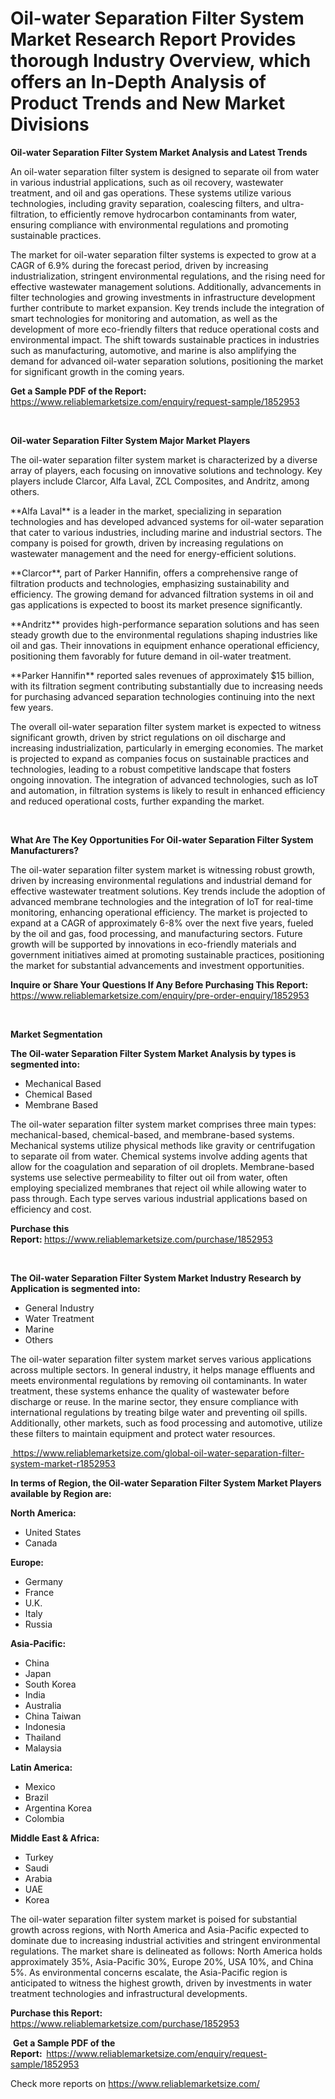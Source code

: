 <p><h1>Oil-water Separation Filter System Market Research Report Provides thorough Industry Overview, which offers an In-Depth Analysis of Product Trends and New Market Divisions</h1></p><p><strong>Oil-water Separation Filter System Market Analysis and Latest Trends</strong></p>
<p><p>An oil-water separation filter system is designed to separate oil from water in various industrial applications, such as oil recovery, wastewater treatment, and oil and gas operations. These systems utilize various technologies, including gravity separation, coalescing filters, and ultra-filtration, to efficiently remove hydrocarbon contaminants from water, ensuring compliance with environmental regulations and promoting sustainable practices.</p><p>The market for oil-water separation filter systems is expected to grow at a CAGR of 6.9% during the forecast period, driven by increasing industrialization, stringent environmental regulations, and the rising need for effective wastewater management solutions. Additionally, advancements in filter technologies and growing investments in infrastructure development further contribute to market expansion. Key trends include the integration of smart technologies for monitoring and automation, as well as the development of more eco-friendly filters that reduce operational costs and environmental impact. The shift towards sustainable practices in industries such as manufacturing, automotive, and marine is also amplifying the demand for advanced oil-water separation solutions, positioning the market for significant growth in the coming years.</p></p>
<p><strong>Get a Sample PDF of the Report:&nbsp;</strong> <a href="https://www.reliablemarketsize.com/enquiry/request-sample/1852953?utm_campaign=3365&utm_medium=2&utm_source=Github&utm_content=ia&utm_term=12042025&utm_id=oil-water-separation-filter-system">https://www.reliablemarketsize.com/enquiry/request-sample/1852953</a></p>
<p>&nbsp;</p>
<p><strong>Oil-water Separation Filter System Major Market Players</strong></p>
<p><p>The oil-water separation filter system market is characterized by a diverse array of players, each focusing on innovative solutions and technology. Key players include Clarcor, Alfa Laval, ZCL Composites, and Andritz, among others.</p><p>**Alfa Laval** is a leader in the market, specializing in separation technologies and has developed advanced systems for oil-water separation that cater to various industries, including marine and industrial sectors. The company is poised for growth, driven by increasing regulations on wastewater management and the need for energy-efficient solutions.</p><p>**Clarcor**, part of Parker Hannifin, offers a comprehensive range of filtration products and technologies, emphasizing sustainability and efficiency. The growing demand for advanced filtration systems in oil and gas applications is expected to boost its market presence significantly.</p><p>**Andritz** provides high-performance separation solutions and has seen steady growth due to the environmental regulations shaping industries like oil and gas. Their innovations in equipment enhance operational efficiency, positioning them favorably for future demand in oil-water treatment.</p><p>**Parker Hannifin** reported sales revenues of approximately $15 billion, with its filtration segment contributing substantially due to increasing needs for purchasing advanced separation technologies continuing into the next few years.</p><p>The overall oil-water separation filter system market is expected to witness significant growth, driven by strict regulations on oil discharge and increasing industrialization, particularly in emerging economies. The market is projected to expand as companies focus on sustainable practices and technologies, leading to a robust competitive landscape that fosters ongoing innovation. The integration of advanced technologies, such as IoT and automation, in filtration systems is likely to result in enhanced efficiency and reduced operational costs, further expanding the market.</p></p>
<p>&nbsp;</p>
<p><strong>What Are The Key Opportunities For Oil-water Separation Filter System Manufacturers?</strong></p>
<p><p>The oil-water separation filter system market is witnessing robust growth, driven by increasing environmental regulations and industrial demand for effective wastewater treatment solutions. Key trends include the adoption of advanced membrane technologies and the integration of IoT for real-time monitoring, enhancing operational efficiency. The market is projected to expand at a CAGR of approximately 6-8% over the next five years, fueled by the oil and gas, food processing, and manufacturing sectors. Future growth will be supported by innovations in eco-friendly materials and government initiatives aimed at promoting sustainable practices, positioning the market for substantial advancements and investment opportunities.</p></p>
<p><strong>Inquire or Share Your Questions If Any Before Purchasing This Report:</strong> <a href="https://www.reliablemarketsize.com/enquiry/pre-order-enquiry/1852953?utm_campaign=3365&utm_medium=2&utm_source=Github&utm_content=ia&utm_term=12042025&utm_id=oil-water-separation-filter-system">https://www.reliablemarketsize.com/enquiry/pre-order-enquiry/1852953</a></p>
<p>&nbsp;</p>
<p><strong>Market Segmentation</strong></p>
<p><strong>The Oil-water Separation Filter System Market Analysis by types is segmented into:</strong></p>
<p><ul><li>Mechanical Based</li><li>Chemical Based</li><li>Membrane Based</li></ul></p>
<p><p>The oil-water separation filter system market comprises three main types: mechanical-based, chemical-based, and membrane-based systems. Mechanical systems utilize physical methods like gravity or centrifugation to separate oil from water. Chemical systems involve adding agents that allow for the coagulation and separation of oil droplets. Membrane-based systems use selective permeability to filter out oil from water, often employing specialized membranes that reject oil while allowing water to pass through. Each type serves various industrial applications based on efficiency and cost.</p></p>
<p><strong>Purchase this Report:&nbsp;</strong><a href="https://www.reliablemarketsize.com/purchase/1852953?utm_campaign=3365&utm_medium=2&utm_source=Github&utm_content=ia&utm_term=12042025&utm_id=oil-water-separation-filter-system">https://www.reliablemarketsize.com/purchase/1852953</a></p>
<p>&nbsp;</p>
<p><strong>The Oil-water Separation Filter System Market Industry Research by Application is segmented into:</strong></p>
<p><ul><li>General Industry</li><li>Water Treatment</li><li>Marine</li><li>Others</li></ul></p>
<p><p>The oil-water separation filter system market serves various applications across multiple sectors. In general industry, it helps manage effluents and meets environmental regulations by removing oil contaminants. In water treatment, these systems enhance the quality of wastewater before discharge or reuse. In the marine sector, they ensure compliance with international regulations by treating bilge water and preventing oil spills. Additionally, other markets, such as food processing and automotive, utilize these filters to maintain equipment and protect water resources.</p></p>
<p><a href="https://www.reliablemarketsize.com/global-oil-water-separation-filter-system-market-r1852953?utm_campaign=3365&utm_medium=2&utm_source=Github&utm_content=ia&utm_term=12042025&utm_id=oil-water-separation-filter-system">&nbsp;https://www.reliablemarketsize.com/global-oil-water-separation-filter-system-market-r1852953</a></p>
<p><strong>In terms of Region, the Oil-water Separation Filter System Market Players available by Region are:</strong></p>
<p>
    <p> <strong> North America: </strong>
        <ul>
            <li>United States</li>
            <li>Canada</li>
        </ul>
        </p> 
    <p> <strong> Europe: </strong>
        <ul>
            <li>Germany</li>
            <li>France</li>
            <li>U.K.</li>
            <li>Italy</li>
            <li>Russia</li>
        </ul>
        </p> 
    <p> <strong> Asia-Pacific: </strong>
        <ul>
            <li>China</li>
            <li>Japan</li>
            <li>South Korea</li>
            <li>India</li>
            <li>Australia</li>
            <li>China Taiwan</li>
            <li>Indonesia</li>
            <li>Thailand</li>
            <li>Malaysia</li>
        </ul>
        </p> 
    <p> <strong> Latin America: </strong>
        <ul>
            <li>Mexico</li>
            <li>Brazil</li>
            <li>Argentina Korea</li>
            <li>Colombia</li>
        </ul>
        </p> 
    <p> <strong> Middle East & Africa: </strong>
        <ul>
            <li>Turkey</li>
            <li>Saudi</li>
            <li>Arabia</li>
            <li>UAE</li>
            <li>Korea</li>
        </ul>
    </p>
    </p>
<p><p>The oil-water separation filter system market is poised for substantial growth across regions, with North America and Asia-Pacific expected to dominate due to increasing industrial activities and stringent environmental regulations. The market share is delineated as follows: North America holds approximately 35%, Asia-Pacific 30%, Europe 20%, USA 10%, and China 5%. As environmental concerns escalate, the Asia-Pacific region is anticipated to witness the highest growth, driven by investments in water treatment technologies and infrastructural developments.</p></p>
<p><strong>Purchase this Report: </strong><a href="https://www.reliablemarketsize.com/purchase/1852953?utm_campaign=3365&utm_medium=2&utm_source=Github&utm_content=ia&utm_term=12042025&utm_id=oil-water-separation-filter-system">https://www.reliablemarketsize.com/purchase/1852953</a></p>
<p>&nbsp;<strong>Get a Sample PDF of the Report:&nbsp;&nbsp;</strong><a href="https://www.reliablemarketsize.com/enquiry/request-sample/1852953?utm_campaign=3365&utm_medium=2&utm_source=Github&utm_content=ia&utm_term=12042025&utm_id=oil-water-separation-filter-system">https://www.reliablemarketsize.com/enquiry/request-sample/1852953</a></p>
<p><strong></strong></p>
<p>Check more reports on <a href="https://www.reliablemarketsize.com/?utm_campaign=3365&utm_medium=2&utm_source=Github&utm_content=ia&utm_term=12042025&utm_id=oil-water-separation-filter-system">https://www.reliablemarketsize.com/</a></p>
